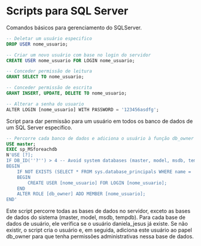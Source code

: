 # Scripts para SQL Server

Comandos básicos para gerenciamento do SQLServer.

```sql
-- Deletar um usuário especifico
DROP USER nome_usuario;

-- Criar um novo usuário com base no login do servidor
CREATE USER nome_usuario FOR LOGIN nome_usuario;

-- Conceder permissão de leitura
GRANT SELECT TO nome_usuario;

-- Conceder permissão de escrita
GRANT INSERT, UPDATE, DELETE TO nome_usuario;

-- Alterar a senha do usuario
ALTER LOGIN [nome_usuario] WITH PASSWORD = '123456asdfg';
```

Script para dar permissão para um usuário em todos os banco de dados de um SQL Server específico.

```sql
-- Percorre cada banco de dados e adiciona o usuário à função db_owner
USE master;
EXEC sp_MSforeachdb
N'USE [?];
IF DB_ID(''?'') > 4 -- Avoid system databases (master, model, msdb, tempdb)
BEGIN
    IF NOT EXISTS (SELECT * FROM sys.database_principals WHERE name = ''nome_usuario'')
    BEGIN
        CREATE USER [nome_usuario] FOR LOGIN [nome_usuario];
    END
    ALTER ROLE [db_owner] ADD MEMBER [nome_usuario];
END'
```
Este script percorre todas as bases de dados no servidor, exceto as bases de dados do sistema (master, model, msdb, tempdb). Para cada base de dados de usuário, ele verifica se o usuário daniela_jesus já existe. Se não existir, o script cria o usuário e, em seguida, adiciona este usuário ao papel db_owner para que tenha permissões administrativas nessa base de dados.